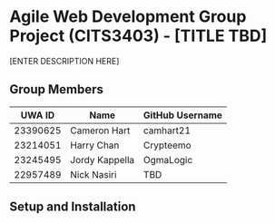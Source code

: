 # Agile Web Development Group Project (CITS3403) - [TITLE TBD]

[ENTER DESCRIPTION HERE]

## Group Members

| **UWA ID** | **Name**   | **GitHub Username** |
|------------|------------|---------------------|
| 23390625      | Cameron Hart    | camhart21       |
| 23214051      | Harry Chan      | Crypteemo         |
| 23245495      | Jordy Kappella      | OgmaLogic         |
| 22957489      | Nick Nasiri       | TBD          |


## Setup and Installation
